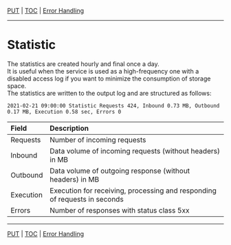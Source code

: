 [PUT](api-put.md) | [TOC](README.md) | [Error Handling](error-handling.md)
- - -

# Statistic

The statistics are created hourly and final once a day.  
It is useful when the service is used as a high-frequency one with a disabled
access log if you want to minimize the consumption of storage space.  
The statistics are written to the output log and are structured as follows:

```
2021-02-21 09:00:00 Statistic Requests 424, Inbound 0.73 MB, Outbound 0.17 MB, Execution 0.58 sec, Errors 0
```

| Field     | Description                                                               |
| :-------- |:--------------------------------------------------------------------------|
| Requests  | Number of incoming requests                                               |
| Inbound   | Data volume of incoming requests (without headers) in MB                  | 
| Outbound  | Data volume of outgoing response (without headers) in MB                  |
| Execution | Execution for receiving, processing and responding of requests in seconds |
| Errors    | Number of responses with status class 5xx                                 |



- - -

[PUT](api-put.md) | [TOC](README.md) | [Error Handling](error-handling.md)